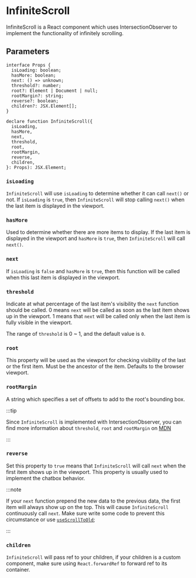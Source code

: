 ---
---

# InfiniteScroll

InfiniteScroll is a React component which uses IntersectionObserver to implement the functionality of infinitely scrolling.

## Parameters

```tsx
interface Props {
  isLoading: boolean;
  hasMore: boolean;
  next: () => unknown;
  threshold?: number;
  root?: Element | Document | null;
  rootMargin?: string;
  reverse?: boolean;
  children?: JSX.Element[];
}

declare function InfiniteScroll({
  isLoading,
  hasMore,
  next,
  threshold,
  root,
  rootMargin,
  reverse,
  children,
}: Props): JSX.Element;
```

### `isLoading`

`InfiniteScroll` will use `isLoading` to determine whether it can call `next()` or not. If `isLoading` is `true`, then `InfiniteScroll` will stop calling `next()` when the last item is displayed in the viewport.

### `hasMore`

Used to determine whether there are more items to display. If the last item is displayed in the viewport and `hasMore` is `true`, then `InfiniteScroll` will call `next()`.

### `next`

If `isLoading` is `false` and `hasMore` is `true`, then this function will be called when this last item is displayed in the viewport.

### `threshold`

Indicate at what percentage of the last item's visibility the `next` function should be called. 0 means `next` will be called as soon as the last item shows up in the viewport. 1 means that `next` will be called only when the last item is fully visible in the viewport.

The range of `threshold` is 0 ~ 1, and the default value is `0`.

### `root`

This property will be used as the viewport for checking visibility of the last or the first item. Must be the ancestor of the item. Defaults to the browser viewport.

### `rootMargin`

A string which specifies a set of offsets to add to the root's bounding box.

:::tip

Since `InfiniteScroll` is implemented with IntersectionObserver, you can find more information about `threshold`, `root` and `rootMargin` on [MDN](https://developer.mozilla.org/en-US/docs/Web/API/Intersection_Observer_API)

:::

### `reverse`

Set this property to `true` means that `InfiniteScroll` will call `next` when the first item shows up in the viewport. This property is usually used to implement the chatbox behavior.

:::note

If your `next` function prepend the new data to the previous data, the first item will always show up on the top. This will cause `InfiniteScroll` continuously call `next`. Make sure write some code to prevent this circumstance or use [`useScrollToOld`](./useScrollToOld.md);

:::

### `children`

`InfiniteScroll` will pass ref to your children, if your children is a custom component, make sure using `React.forwardRef` to forward ref to its container.
